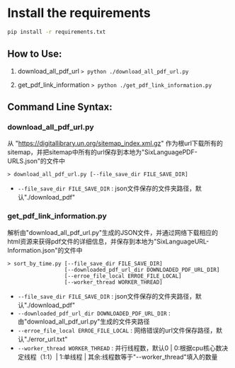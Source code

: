 # Install the requirements
```bash
pip install -r requirements.txt

```

## How to Use:

  1. download_all_pdf_url
     `> python ./download_all_pdf_url.py`

  2. get_pdf_link_information
     `> python ./get_pdf_link_information.py`

## Command Line Syntax:

### download_all_pdf_url.py

从 "https://digitallibrary.un.org/sitemap_index.xml.gz" 作为根url下载所有的sitemap，并把sitemap中所有的url保存到本地为"SixLanguagePDF-URLS.json"的文件中

    > download_all_pdf_url.py [--file_save_dir FILE_SAVE_DIR]

  * `--file_save_dir FILE_SAVE_DIR` : json文件保存的文件夹路径，默认"./download_pdf"

### get_pdf_link_information.py

解析由"download_all_pdf_url.py"生成的JSON文件，并通过网络下载相应的html资源来获得pdf文件的详细信息，并保存到本地为"SixLanguageURL-Information.json"的文件中

    > sort_by_time.py [--file_save_dir FILE_SAVE_DIR]
                      [--downloaded_pdf_url_dir DOWNLOADED_PDF_URL_DIR]
                      [--erroe_file_local ERROE_FILE_LOCAL]
                      [--worker_thread WORKER_THREAD]

  * `--file_save_dir FILE_SAVE_DIR` : json文件保存的文件夹路径，默认"./download_pdf"
  * `--downloaded_pdf_url_dir DOWNLOADED_PDF_URL_DIR` : 由"download_all_pdf_url.py"生成的文件夹路径
  * `--erroe_file_local ERROE_FILE_LOCAL` : 网络错误的url文件保存路径，默认"./error_url.txt"
  * `--worker_thread WORKER_THREAD` : 并行线程数，默认0 | 0:根据cpu核心数决定线程（1:1）| 1:单线程 | 其余:线程数等于"--worker_thread"填入的数量
